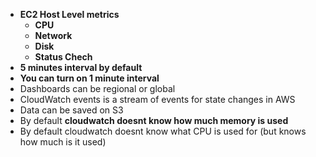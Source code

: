 

- **EC2 Host Level metrics**
    - **CPU**
    - **Network**
    - **Disk**
    - **Status Chech**
- **5 minutes interval by default**
- **You can turn on 1 minute interval**
- Dashboards can be regional or global
- CloudWatch events is a stream of events for state changes in AWS
- Data can be saved on S3
- By default **cloudwatch doesnt know how much memory is used**
- By default cloudwatch doesnt know what CPU is used for \(but knows how much is it used\)
